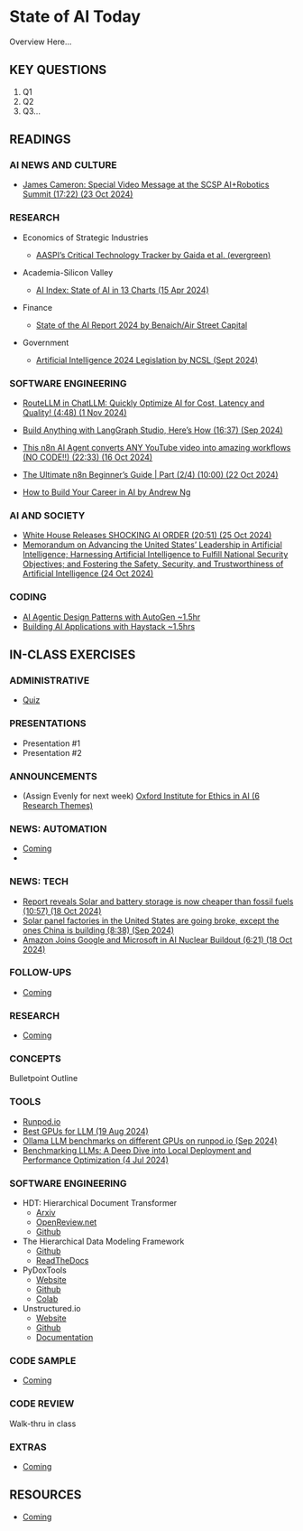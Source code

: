 # State of AI Today

Overview Here...

## KEY QUESTIONS

1. Q1
2. Q2
3. Q3...

## READINGS

### AI NEWS AND CULTURE

* [James Cameron: Special Video Message at the SCSP AI+Robotics Summit (17:22) (23 Oct 2024)](https://www.youtube.com/watch?v=e6Uq_5JemrI)

### RESEARCH

* Economics of Strategic Industries
  * [AASPI’s Critical Technology Tracker by Gaida et al. (evergreen)](https://www.aspi.org.au/report/critical-technology-tracker)

* Academia-Silicon Valley
  * [AI Index: State of AI in 13 Charts (15 Apr 2024)](https://hai.stanford.edu/news/ai-index-state-ai-13-charts)

* Finance
  * [State of the AI Report 2024 by Benaich/Air Street Capital](https://www.stateof.ai/)

* Government
  * [Artificial Intelligence 2024 Legislation by NCSL (Sept 2024)](https://www.ncsl.org/technology-and-communication/artificial-intelligence-2024-legislation)

### SOFTWARE ENGINEERING

* [RouteLLM in ChatLLM: Quickly Optimize AI for Cost, Latency and Quality! (4:48) (1 Nov 2024)](https://www.youtube.com/watch?v=TQYWDCI7XjA)

* [Build Anything with LangGraph Studio, Here’s How (16:37) (Sep 2024)](https://youtube.com/watch?v=oWHTXTIy3J4)
* [This n8n AI Agent converts ANY YouTube video into amazing workflows (NO CODE!!) (22:33) (16 Oct 2024)](https://www.youtube.com/watch?v=zl5tDaFxrNo)
* [The Ultimate n8n Beginner’s Guide | Part (2/4) (10:00) (22 Oct 2024)](https://www.youtube.com/watch?v=LJnvdBFqfH8)

* [How to Build Your Career in AI by Andrew Ng](https://info.deeplearning.ai/how-to-build-a-career-in-ai-book)

### AI AND SOCIETY

* [White House Releases SHOCKING AI ORDER (20:51) (25 Oct 2024)](https://www.youtube.com/watch?v=ZacDQRqP_kA)
* [Memorandum on Advancing the United States’ Leadership in Artificial Intelligence; Harnessing Artificial Intelligence to Fulfill National Security Objectives; and Fostering the Safety, Security, and Trustworthiness of Artificial Intelligence (24 Oct 2024)](https://www.whitehouse.gov/briefing-room/presidential-actions/2024/10/24/memorandum-on-advancing-the-united-states-leadership-in-artificial-intelligence-harnessing-artificial-intelligence-to-fulfill-national-security-objectives-and-fostering-the-safety-security/)

### CODING

* [AI Agentic Design Patterns with AutoGen ~1.5hr ](https://www.deeplearning.ai/short-courses/ai-agentic-design-patterns-with-autogen/)
* [Building AI Applications with Haystack ~1.5hrs](https://www.deeplearning.ai/short-courses/building-ai-applications-with-haystack/)

## IN-CLASS EXERCISES

### ADMINISTRATIVE

* [Quiz](oh_noes_404.md)

### PRESENTATIONS

* Presentation #1
* Presentation #2

### ANNOUNCEMENTS

* (Assign Evenly for next week) [Oxford Institute for Ethics in AI (6 Research Themes)](https://www.oxford-aiethics.ox.ac.uk/)
  
### NEWS: AUTOMATION

* [Coming](oh_noes_404.md)
* 
### NEWS: TECH

* [Report reveals Solar and battery storage is now cheaper than fossil fuels (10:57) (18 Oct 2024)](https://www.youtube.com/watch?v=Noam3sn0tgw)
* [Solar panel factories in the United States are going broke, except the ones China is building (8:38) (Sep 2024)](https://www.youtube.com/watch?v=BbO3ovIGQnc&t=3s)
* [Amazon Joins Google and Microsoft in AI Nuclear Buildout (6:21) (18 Oct 2024)](https://www.youtube.com/watch?v=ke_b5gMqFzg)

### FOLLOW-UPS

* [Coming](oh_noes_404.md)

### RESEARCH

* [Coming](oh_noes_404.md)

### CONCEPTS

Bulletpoint Outline

### TOOLS

* [Runpod.io]()
* [Best GPUs for LLM (19 Aug 2024)](https://medium.com/@kumbhardishant/best-gpus-for-llm-deployment-6a2e8187bfe0)
* [Ollama LLM benchmarks on different GPUs on runpod.io (Sep 2024)](https://www.reddit.com/r/LocalLLaMA/comments/1fe8g8z/ollama_llm_benchmarks_on_different_gpus_on/)
* [Benchmarking LLMs: A Deep Dive into Local Deployment and Performance Optimization (4 Jul 2024)](https://blog.runpod.io/benchmarking-llms-a-deep-dive-into-local-deployment-and-performance-optimization/)

### SOFTWARE ENGINEERING

* HDT: Hierarchical Document Transformer
  * [Arxiv](https://arxiv.org/html/2407.08330v1)
  * [OpenReview.net](https://openreview.net/forum?id=dkpeWQRmlc#discussion)
  * [Github](https://github.com/autonomousvision/hdt)
* The Hierarchical Data Modeling Framework
  * [Github](https://github.com/hdmf-dev/hdmf)
  * [ReadTheDocs](https://hdmf.readthedocs.io/en/stable/tutorials/index.html)
* PyDoxTools
  * [Website](https://pydoxtools.xyntopia.com/)
  * [Github](https://github.com/Xyntopia/pydoxtools/tree/main)
  * [Colab](https://github.com/Xyntopia/pydoxtools/blob/main/examples/pydoxtools_colab_demo.ipynb)
* Unstructured.io
  * [Website](https://unstructured.io/)
  * [Github ](https://github.com/Unstructured-IO/unstructured)
  * [Documentation]()
  
### CODE SAMPLE

* [Coming](oh_noes_404.md)

### CODE REVIEW

Walk-thru in class

### EXTRAS

* [Coming](oh_noes_404.md)

## RESOURCES

* [Coming](oh_noes_404.md)